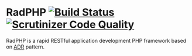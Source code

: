 # RadPHP [![Build Status](https://travis-ci.org/radphp/radphp.svg)](https://travis-ci.org/radphp/radphp) [![Scrutinizer Code Quality](https://scrutinizer-ci.com/g/radphp/radphp/badges/quality-score.png?b=master)](https://scrutinizer-ci.com/g/radphp/radphp/?branch=master)

RadPHP is a rapid RESTful application development PHP framework based on [ADR](http://pmjones.io/adr/) pattern.
